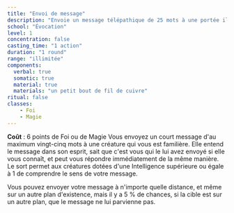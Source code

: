 ```yaml
---
title: "Envoi de message"
description: "Envoie un message télépathique de 25 mots à une portée illimitée."
school: "Évocation"
level: 1
concentration: false
casting_time: "1 action"
duration: "1 round"
range: "illimitée"
components:
  verbal: true
  somatic: true
  material: true
  materials: "un petit bout de fil de cuivre"
ritual: false
classes:
    - Foi
    - Magie
---
```

**Coût** : 6 points de Foi ou de Magie
Vous envoyez un court message d'au maximum vingt-cinq mots à une créature qui vous est familière. Elle entend le message dans son esprit, sait que c'est vous qui le lui avez envoyé si elle vous connaît, et peut vous répondre immédiatement de la même manière. Le sort permet aux créatures dotées d'une Intelligence supérieure ou égale à 1 de comprendre le sens de votre message.

Vous pouvez envoyer votre message à n'importe quelle distance, et même sur un autre plan d'existence, mais il y a 5 % de chances, si la cible est sur un autre plan, que le message ne lui parvienne pas.
